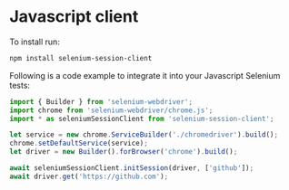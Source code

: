 # Javascript client

To install run:
```bash
npm install selenium-session-client
```

Following is a code example to integrate it into your Javascript Selenium tests:
```javascript
import { Builder } from 'selenium-webdriver';
import chrome from 'selenium-webdriver/chrome.js';
import * as seleniumSessionClient from 'selenium-session-client';

let service = new chrome.ServiceBuilder('./chromedriver').build();
chrome.setDefaultService(service);
let driver = new Builder().forBrowser('chrome').build();

await seleniumSessionClient.initSession(driver, ['github']);
await driver.get('https://github.com');

```
